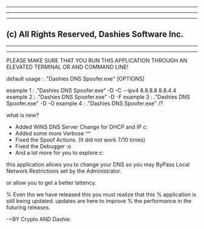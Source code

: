 --------
------
----
(c) All Rights Reserved, Dashies Software Inc.
----
------
--------


PLEASE MAKE SURE THAT YOU RUN THIS APPLICATION THROUGH AN ELEVATED
TERMINAL OR AND COMMAND LINE!


default usage : .\"Dashies DNS Spoofer.exe" [OPTIONS]

example 1 : .\"Dashies DNS Spoofer.exe" -D -C --ipv4 8.8.8.8 8.8.4.4
example 2 : .\"Dashies DNS Spoofer.exe" -D -F
example 3 : .\"Dashies DNS Spoofer.exe" -D -O
example 4 : .\"Dashies DNS Spoofer.exe" /?

what is new?

- Added WINS DNS Server Change for DHCP and IP c:
- Added some more Verbose ^^
- Fixed the Spoof Actions. (It did not work 7/10 times)
- Fixed the Debugger :o
- And a lot more for you to explore c:


this application allows you to change your DNS so you may ByPass 
Local Network Restrictions set by the Administrator. 

or allow you to get a better lattency.

% Even tho we have released this you must realize that this
% application is still being updated. updates are here to improve
% the performance in the futuring releases.

-=BY Crypto AND Dashie.